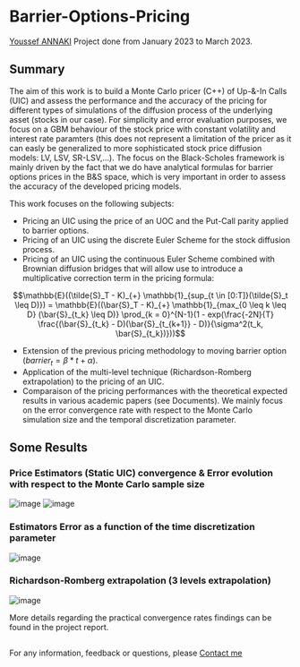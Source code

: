 # Barrier-Options-Pricing
[Youssef ANNAKI](https://www.linkedin.com/in/youssef-annaki-a91ab5192/)
Project done from January 2023 to March 2023.
## Summary

The aim of this work is to build a Monte Carlo pricer (C++) of Up-&-In Calls (UIC) and assess the performance and the accuracy of the pricing for different types of simulations of the diffusion process of the underlying asset (stocks in our case).
For simplicity and error evaluation purposes, we focus on a GBM behaviour of the stock price with constant volatility and interest rate paramters (this does not represent a limitation of the pricer as it can easly be generalized to more sophisticated stock price diffusion models: LV, LSV, SR-LSV,...). The focus on the Black-Scholes framework is mainly driven by the fact that we do have analytical formulas for barrier options prices in the B&S space, which is very important in order to assess the accuracy of the developed pricing models.

This work focuses on the following subjects:
- Pricing an UIC using the price of an UOC and the Put-Call parity applied to barrier options.
- Pricing of an UIC using the discrete Euler Scheme for the stock diffusion process.
- Pricing of an UIC using the continuous Euler Scheme combined with Brownian diffusion bridges that will allow use to introduce a multiplicative correction term in the pricing formula:

```math
\mathbb{E}((\tilde{S}_T - K)_{+} \mathbb{1}_{sup_{t \in [0:T]}(\tilde{S}_t \leq D)}) = \mathbb{E}((\bar{S}_T - K)_{+} \mathbb{1}_{max_{0 \leq k \leq D} (\bar{S}_{t_k} \leq D)} \prod_{k = 0}^{N-1}(1 - exp(\frac{-2N}{T} \frac{(\bar{S}_{t_k} - D)(\bar{S}_{t_{k+1}} - D)}{\sigma^2(t_k, \bar{S}_{t_k})}))
  ```
  - Extension of the previous pricing methodology to moving barrier option ($` barrier_t = \beta * t + \alpha `$).
  - Application of the multi-level technique (Richardson-Romberg extrapolation) to the pricing of an UIC.
  - Comparaison of the pricing performances with the theoretical expected results in various academic papers (see Documents). We mainly focus on the error convergence rate with respect to the Monte Carlo simulation size and the temporal discretization parameter.

## Some Results

### Price Estimators (Static UIC) convergence & Error evolution with respect to the Monte Carlo sample size
![image](https://github.com/YsfAnnaki/Barrier-Options-Pricing/assets/134018406/a50a683c-60e9-40bb-985a-b26a0da677d6)
![image](https://github.com/YsfAnnaki/Barrier-Options-Pricing/assets/134018406/4877c898-2aa1-49a0-8ce1-3b5f8edd5f80)

### Estimators Error as a function of the time discretization parameter
![image](https://github.com/YsfAnnaki/Barrier-Options-Pricing/assets/134018406/0a6600cc-c8e4-4fc9-93e7-5ae6c1b9f7e1)

### Richardson-Romberg extrapolation (3 levels extrapolation)
![image](https://github.com/YsfAnnaki/Barrier-Options-Pricing/assets/134018406/0630ef3d-8bba-4319-b89a-1e983f5e33aa)


More details regarding the practical convergence rates findings can be found in the project report.

##

For any information, feedback or questions, please [Contact me](mailto:annaki.youssef@gmail.com?subject=[GitHub]%20Source%20Han%20Sans)

